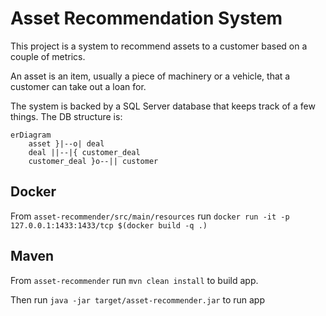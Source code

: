 # Asset Recommendation System

This project is a system to recommend assets to a customer based on a couple of metrics.

An asset is an item, usually a piece of machinery or a vehicle, that a customer can take out a loan for.

The system is backed by a SQL Server database that keeps track of a few things. The DB structure is:

```mermaid
erDiagram
    asset }|--o| deal
    deal ||--|{ customer_deal
    customer_deal }o--|| customer
```

## Docker

From `asset-recommender/src/main/resources` run `docker run -it -p 127.0.0.1:1433:1433/tcp $(docker build -q .)`

## Maven

From `asset-recommender` run `mvn clean install` to build app.

Then run `java -jar target/asset-recommender.jar` to run app